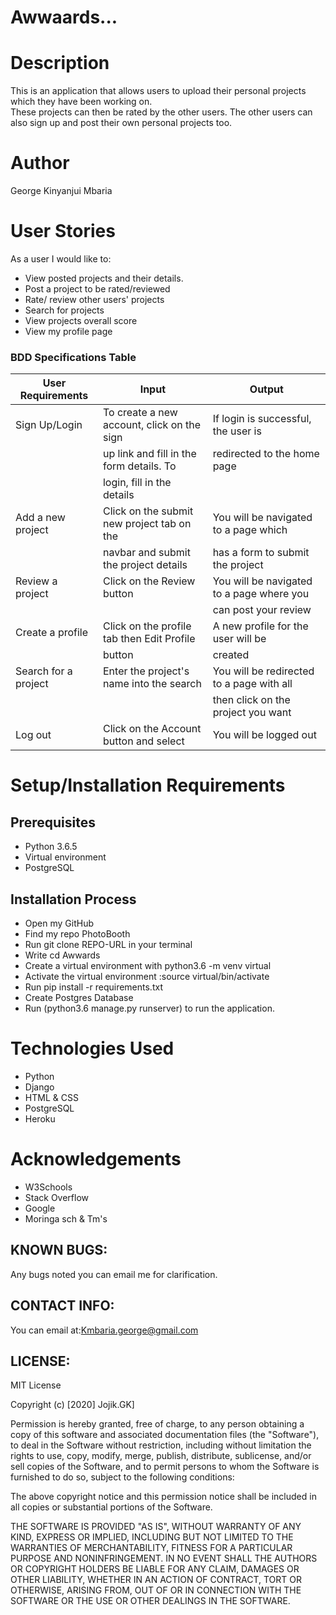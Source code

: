 # Awwaards...

# Description
This is an application that allows users to upload their personal projects which they have been working on.<br>
These projects can then be rated by the other users. The other users can also sign up and post their own personal projects too.

# Author
  George Kinyanjui Mbaria

# User Stories
As a user I would like to:

* View posted projects and their details.
* Post a project to be rated/reviewed
* Rate/ review other users' projects
* Search for projects 
* View projects overall score
* View my profile page

### BDD Specifications Table
|        User Requirements                 |           Input                           |           Output                         |
|------------------------------------------|-------------------------------------------|------------------------------------------|
| Sign Up/Login                            | To create a new account, click on the sign| If login is successful, the user is      |
|                                          | up link and fill in the form details. To  | redirected to the home page              |
|                                          | login, fill in the details                |                                          |
| Add a new project                        | Click on the submit new project tab on the| You will be navigated to a page which    |
|                                          | navbar and submit the project details     | has a form to submit the project         |
| Review a project                         | Click on the Review button                | You will be navigated to a page where you|
|                                          |                                           | can post your review                     |
| Create a profile                         | Click on the profile tab then Edit Profile| A new profile for the user will be       |
|                                          | button                                    | created                                  |
| Search for a project                     | Enter the project's name into the search  | You will be redirected to a page with all||                                          | bar in the navbar                         | results matching your search. You can    |
|                                          |                                           | then click on the project you want       |
| Log out                                  | Click on the Account button and select    | You will be logged out                   ||                                          | log out                                   |                                          |


# Setup/Installation Requirements
## Prerequisites
* Python 3.6.5
* Virtual environment
* PostgreSQL

## Installation Process
* Open my GitHub
* Find my repo PhotoBooth
* Run git clone REPO-URL in your terminal
* Write cd Awwards
* Create a virtual environment with python3.6 -m venv virtual
* Activate the virtual environment :source virtual/bin/activate
* Run pip install -r requirements.txt
* Create Postgres Database
* Run (python3.6 manage.py runserver) to run the application.



# Technologies Used
* Python 
* Django 
* HTML & CSS
* PostgreSQL
* Heroku


# Acknowledgements
* W3Schools
* Stack Overflow
* Google
* Moringa sch & Tm's

## KNOWN BUGS:
Any bugs noted you can email me for clarification.


## CONTACT INFO:
You can email at:Kmbaria.george@gmail.com

## LICENSE:
MIT License

Copyright (c) [2020] Jojik.GK]

Permission is hereby granted, free of charge, to any person obtaining a copy of this software and associated documentation files (the "Software"), to deal in the Software without restriction, including without limitation the rights to use, copy, modify, merge, publish, distribute, sublicense, and/or sell copies of the Software, and to permit persons to whom the Software is furnished to do so, subject to the following conditions:

The above copyright notice and this permission notice shall be included in all copies or substantial portions of the Software.

THE SOFTWARE IS PROVIDED "AS IS", WITHOUT WARRANTY OF ANY KIND, EXPRESS OR IMPLIED, INCLUDING BUT NOT LIMITED TO THE WARRANTIES OF MERCHANTABILITY, FITNESS FOR A PARTICULAR PURPOSE AND NONINFRINGEMENT. IN NO EVENT SHALL THE AUTHORS OR COPYRIGHT HOLDERS BE LIABLE FOR ANY CLAIM, DAMAGES OR OTHER LIABILITY, WHETHER IN AN ACTION OF CONTRACT, TORT OR OTHERWISE, ARISING FROM, OUT OF OR IN CONNECTION WITH THE SOFTWARE OR THE USE OR OTHER DEALINGS IN THE SOFTWARE.
